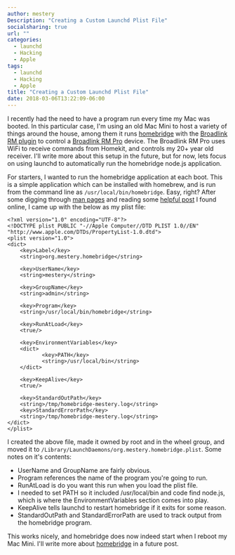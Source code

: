 ```yaml
---
author: mestery
Description: "Creating a Custom Launchd Plist File"
socialsharing: true
url: ""
categories:
  - launchd
  - Hacking
  - Apple
tags:
  - launchd
  - Hacking
  - Apple
title: "Creating a Custom Launchd Plist File"
date: 2018-03-06T13:22:09-06:00
---
```


I recently had the need to have a program run every time my Mac was booted. In
this particular case, I'm using an old Mac Mini to host a variety of things
around the house, among them it runs [homebridge][1] with the
[Broadlink RM plugin][2] to control a [Broadlink RM Pro][3] device. The
Broadlink RM Pro uses WiFi to receive commands from Homekit, and controls my
20+ year old receiver. I'll write more about this setup in the future, but
for now, lets focus on using launchd to automatically run the homebridge
node.js application.

For starters, I wanted to run the homebridge application at each boot. This
is a simple application which can be installed with homebrew, and is run
from the command line as `/usr/local/bin/homebridge`. Easy, right? After
some digging through [man pages][4] and reading some [helpful post][5] I
found online, I came up with the below as my plist file:

```
<?xml version="1.0" encoding="UTF-8"?>
<!DOCTYPE plist PUBLIC "-//Apple Computer//DTD PLIST 1.0//EN" "http://www.apple.com/DTDs/PropertyList-1.0.dtd">
<plist version="1.0">
<dict>
    <key>Label</key>
    <string>org.mestery.homebridge</string>

    <key>UserName</key>
    <string>mestery</string>

    <key>GroupName</key>
    <string>admin</string>

    <key>Program</key>
    <string>/usr/local/bin/homebridge</string>

    <key>RunAtLoad</key>
    <true/>

    <key>EnvironmentVariables</key>
    <dict>
           <key>PATH</key>
           <string>/usr/local/bin</string>
    </dict>

    <key>KeepAlive</key>
    <true/>

    <key>StandardOutPath</key>
    <string>/tmp/homebridge-mestery.log</string>
    <key>StandardErrorPath</key>
    <string>/tmp/homebridge-mestery.log</string>
</dict>
</plist>
```

I created the above file, made it owned by root and in the wheel group, and
moved it to `/Library/LaunchDaemons/org.mestery.homebridge.plist`. Some
notes on it's contents:

* UserName and GroupName are fairly obvious.
* Program references the name of the program you're going to run.
* RunAtLoad is do you want this run when you load the plist file.
* I needed to set PATH so it included /usr/local/bin and code find
  node.js, which is where the EnvironmentVariables section comes
  into play.
* KeepAlive tells launchd to restart homebridge if it exits for some reason.
* StandardOutPath and StandardErrorPath are used to track output from the
  homebridge program.

This works nicely, and homebridge does now indeed start when I reboot my Mac
Mini. I'll write more about [homebridge][1] in a future post.

[1]: https://github.com/nfarina/homebridge
[2]: https://github.com/lprhodes/homebridge-broadlink-rm
[3]: https://www.amazon.com/BroadLink-Automation-Universal-Compatible-Smartphone/dp/B01GIXZDKO
[4]: https://developer.apple.com/legacy/library/documentation/Darwin/Reference/ManPages/man5/launchd.plist.5.html#//apple_ref/doc/man/5/launchd.plist
[5]: https://serverfault.com/questions/111391/use-an-environment-variable-in-a-launchd-script
